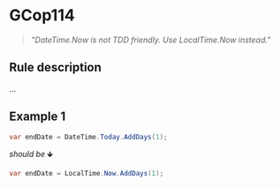 ﻿# GCop114

> *"DateTime.Now is not TDD friendly. Use LocalTime.Now instead."*


## Rule description
...

## Example 1
```csharp
var endDate = DateTime.Today.AddDays(1);
```
*should be* 🡻

```csharp
var endDate = LocalTime.Now.AddDays(1);
```
